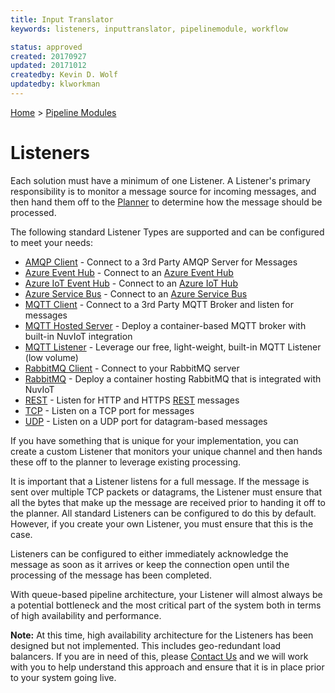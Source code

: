 ```yaml
---
title: Input Translator
keywords: listeners, inputtranslator, pipelinemodule, workflow

status: approved
created: 20170927
updated: 20171012
createdby: Kevin D. Wolf
updatedby: klworkman
---
```

[Home](../Index.md) > [Pipeline Modules](Index.md)

# Listeners

Each solution must have a minimum of one Listener.  A Listener's primary responsibility is to monitor a message source for incoming messages,
and then hand them off to the [Planner](Planner.md) to determine how the message should be processed.

The following standard Listener Types are supported and can be configured to meet your needs:
* [AMQP Client](./Listeners/AMQPClient.md) - Connect to a 3rd Party AMQP Server for Messages
* [Azure Event Hub](./Listeners/AzureEventHubs.md) - Connect to an [Azure Event Hub](https://azure.microsoft.com/en-us/services/event-hubs/)
* [Azure IoT Event Hub](./Listeners/AzureIoTHub.md) - Connect to an [Azure IoT Hub](https://azure.microsoft.com/en-us/services/iot-hub/)
* [Azure Service Bus](./Listeners/AzureServiceBus.md) - Connect to an [Azure Service Bus](https://azure.microsoft.com/en-us/services/service-bus/) 
* [MQTT Client](./Listeners/MSMQClient.md) - Connect to a 3rd Party MQTT Broker and listen for messages
* [MQTT Hosted Server](./Listeners/MSMQHostedServer.md) - Deploy a container-based MQTT broker with built-in NuvIoT integration
* [MQTT Listener](./Listeners/MSMQListener.md) - Leverage our free, light-weight, built-in MQTT Listener (low volume)
* [RabbitMQ Client](./Listeners/RabbitMQClient.md) - Connect to your RabbitMQ server
* [RabbitMQ](./Listeners/RabbitMQ.md) - Deploy a container hosting RabbitMQ that is integrated with NuvIoT
* [REST](./Listeners/Rest.md) - Listen for HTTP and HTTPS [REST](https://en.wikipedia.org/wiki/Representational_state_transfer) messages
* [TCP](./Listeners/TCP.md) - Listen on a TCP port for messages
* [UDP](./Listeners/UDP.md) - Listen on a UDP port for datagram-based messages

If you have something that is unique for your implementation, you can create a custom Listener that monitors your unique channel
and then hands these off to the planner to leverage existing processing.

It is important that a Listener listens for a full message.  If the message is sent over multiple TCP packets or datagrams,
the Listener must ensure that all the bytes that make up the message are received prior to handing it off to the planner.  All standard Listeners 
can be configured to do this by default.  However, if you create your own Listener, you must ensure that this is the case.

Listeners can be configured to either immediately acknowledge the message as soon as it arrives or keep the connection
open until the processing of the message has been completed.

With queue-based pipeline architecture, your Listener will almost always be a potential bottleneck and the most critical part of the system 
both in terms of high availability and performance.

**Note:**  At this time, high availability architecture for the Listeners has been designed but not implemented.  This includes
geo-redundant load balancers.  If you are in need of this, please [Contact Us](http://support.nuviot.com/contactus?source=highavailability) and we will work with you to help understand this approach and ensure that it is in place prior to your system going live.
